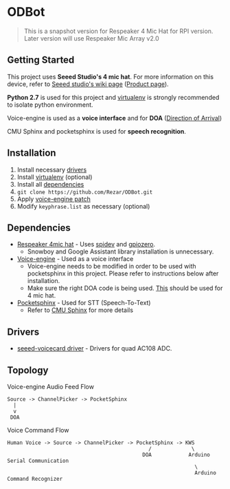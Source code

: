 
# ODBot

> This is a snapshot version for Respeaker 4 Mic Hat for RPI version. Later version will use Respeaker Mic Array v2.0

## Getting Started
This project uses **Seeed Studio's 4 mic hat**. For more information on this device, refer to [Seeed studio's wiki page](http://wiki.seeedstudio.com/ReSpeaker_4_Mic_Array_for_Raspberry_Pi/) ([Product page](https://www.seeedstudio.com/ReSpeaker-4-Mic-Array-for-Raspberry-Pi-p-2941.html)).

**Python 2.7** is used for this project and [virtualenv](https://virtualenv.pypa.io/en/stable/) is strongly recommended to isolate python environment.

Voice-engine is used as a **voice interface** and for **DOA** ([Direction of Arrival](https://en.wikipedia.org/wiki/Direction_of_arrival))

CMU Sphinx and pocketsphinx is used for **speech recognition**.

## Installation

1. Install necessary [drivers](#drivers)
2. Install [virtualenv](https://virtualenv.pypa.io/en/stable/) (optional)
3. Install all [dependencies](#dependencies)
4. `git clone https://github.com/Rezar/ODBot.git`
5. Apply [voice-engine patch](https://github.com/Rezar/ODBot/tree/master/voice-engine-patch)
6. Modify `keyphrase.list` as necessary (optional)

## Dependencies

 - [Respeaker 4mic hat](https://github.com/respeaker/4mics_hat) - Uses [spidev](https://pypi.python.org/pypi/spidev) and [gpiozero](http://gpiozero.readthedocs.io/).
	 - Snowboy and Google Assistant library installation is unnecessary.
 - [Voice-engine](https://github.com/voice-engine/voice-engine) - Used as a voice interface
	 - Voice-engine needs to be modified in order to be used with pocketsphinx in this project. Please refer to instructions below after installation.
	 - Make sure the right DOA code is being used. [This](https://github.com/voice-engine/voice-engine/blob/master/voice_engine/doa_respeaker_4mic_array.py) should be used for 4 mic hat.
 - [Pocketsphinx](https://github.com/cmusphinx/pocketsphinx-python) - Used for STT (Speech-To-Text)
	 - Refer to [CMU Sphinx](https://cmusphinx.github.io/wiki/) for more details



## Drivers

 - [seeed-voicecard driver](https://github.com/respeaker/seeed-voicecard) - Drivers for quad AC108 ADC.

## Topology

Voice-engine Audio Feed Flow

```
Source -> ChannelPicker -> PocketSphinx
  |
  v
 DOA
```

Voice Command Flow
```
Human Voice -> Source -> ChannelPicker -> PocketSphinx -> KWS
                                              /             \
                                            DOA            Arduino Serial Communication
											                 \
															 Arduino Command Recognizer
															
```
